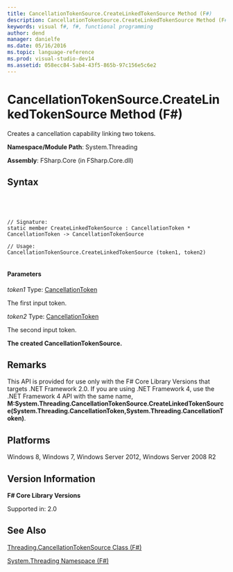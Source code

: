 ```yaml
---
title: CancellationTokenSource.CreateLinkedTokenSource Method (F#)
description: CancellationTokenSource.CreateLinkedTokenSource Method (F#)
keywords: visual f#, f#, functional programming
author: dend
manager: danielfe
ms.date: 05/16/2016
ms.topic: language-reference
ms.prod: visual-studio-dev14
ms.assetid: 058ecc84-5ab4-43f5-865b-97c156e5c6e2 
---
```


# CancellationTokenSource.CreateLinkedTokenSource Method (F#)

Creates a cancellation capability linking two tokens.

**Namespace/Module Path**: System.Threading

**Assembly**: FSharp.Core (in FSharp.Core.dll)


## Syntax



```




// Signature:
static member CreateLinkedTokenSource : CancellationToken * CancellationToken -> CancellationTokenSource

// Usage:
CancellationTokenSource.CreateLinkedTokenSource (token1, token2)


```





#### Parameters
*token1*
Type: [CancellationToken](http://msdn.microsoft.com/en-us/library/31a3eafe-b61b-46c4-927d-bc9a3ae357c2)


The first input token.


*token2*
Type: [CancellationToken](http://msdn.microsoft.com/en-us/library/31a3eafe-b61b-46c4-927d-bc9a3ae357c2)


The second input token.



**The created CancellationTokenSource.**
## Remarks
This API is provided for use only with the F# Core Library Versions that targets .NET Framework 2.0. If you are using .NET Framework 4, use the .NET Framework 4 API with the same name, **M:System.Threading.CancellationTokenSource.CreateLinkedTokenSource(System.Threading.CancellationToken,System.Threading.CancellationToken)**.


## Platforms
Windows 8, Windows 7, Windows Server 2012, Windows Server 2008 R2


## Version Information
**F# Core Library Versions**

Supported in: 2.0




## See Also
[Threading.CancellationTokenSource Class &#40;F&#35;&#41;](Threading.CancellationTokenSource-Class-%5BFSharp%5D.md)

[System.Threading Namespace &#40;F&#35;&#41;](System.Threading-Namespace-%5BFSharp%5D.md)

